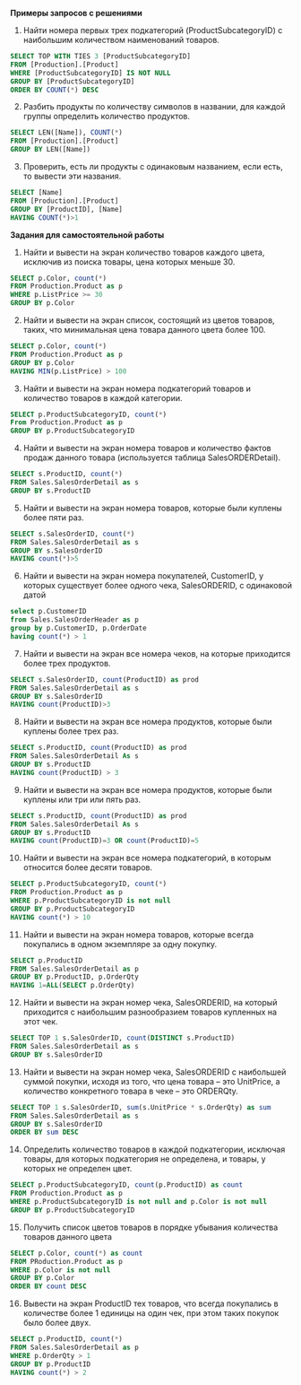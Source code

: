 __Примеры запросов с решениями__
1. Найти номера первых трех подкатегорий (ProductSubcategoryID) с наибольшим количеством наименований товаров.

```sql
SELECT TOP WITH TIES 3 [ProductSubcategoryID]
FROM [Production].[Product]
WHERE [ProductSubcategoryID] IS NOT NULL
GROUP BY [ProductSubcategoryID]
ORDER BY COUNT(*) DESC
```

2. Разбить продукты по количеству символов в названии, для каждой группы определить количество продуктов.

```sql
SELECT LEN([Name]), COUNT(*)
FROM [Production].[Product]
GROUP BY LEN([Name])
```

3. Проверить, есть ли продукты с одинаковым названием, если есть, то вывести эти названия.

```sql
SELECT [Name]
FROM [Production].[Product]
GROUP BY [ProductID], [Name]
HAVING COUNT(*)>1
```

__Задания для самостоятельной работы__
1. Найти и вывести на экран количество товаров каждого цвета, исключив из
поиска товары, цена которых меньше 30.

```sql
SELECT p.Color, count(*)
FROM Production.Product as p
WHERE p.ListPrice >= 30
GROUP BY p.Color
```

2. Найти и вывести на экран список, состоящий из цветов товаров, таких, что
минимальная цена товара данного цвета более 100.

```sql
SELECT p.Color, count(*)
FROM Production.Product as p
GROUP BY p.Color
HAVING MIN(p.ListPrice) > 100
```

3. Найти и вывести на экран номера подкатегорий товаров и количество товаров
в каждой категории.

```sql
SELECT p.ProductSubcategoryID, count(*)
From Production.Product as p
GROUP BY p.ProductSubcategoryID
```

4. Найти и вывести на экран номера товаров и количество фактов продаж данного товара (используется таблица SalesORDERDetail).

```sql
SELECT s.ProductID, count(*)
FROM Sales.SalesOrderDetail as s
GROUP BY s.ProductID
```

5. Найти и вывести на экран номера товаров, которые были куплены более пяти
раз.

```sql
SELECT s.SalesOrderID, count(*)
FROM Sales.SalesOrderDetail as s
GROUP BY s.SalesOrderID
HAVING count(*)>5
```

6. Найти и вывести на экран номера покупателей, CustomerID, у которых
существует более одного чека, SalesORDERID, с одинаковой датой

```sql
select p.CustomerID
from Sales.SalesOrderHeader as p
group by p.CustomerID, p.OrderDate
having count(*) > 1
```

7. Найти и вывести на экран все номера чеков, на которые приходится более трех продуктов.

```sql
SELECT s.SalesOrderID, count(ProductID) as prod
FROM Sales.SalesOrderDetail as s
GROUP BY s.SalesOrderID
HAVING count(ProductID)>3
```

8. Найти и вывести на экран все номера продуктов, которые были куплены более
трех раз.

```sql
SELECT s.ProductID, count(ProductID) as prod
FROM Sales.SalesOrderDetail As s
GROUP BY s.ProductID
HAVING count(ProductID) > 3
```

9. Найти и вывести на экран все номера продуктов, которые были куплены или
три или пять раз.

```sql
SELECT s.ProductID, count(ProductID) as prod
FROM Sales.SalesOrderDetail As s
GROUP BY s.ProductID
HAVING count(ProductID)=3 OR count(ProductID)=5
```
10. Найти и вывести на экран все номера подкатегорий, в которым относится
более десяти товаров.

```sql
SELECT p.ProductSubcategoryID, count(*)
FROM Production.Product as p
WHERE p.ProductSubcategoryID is not null
GROUP BY p.ProductSubcategoryID
HAVING count(*) > 10
```

11. Найти и вывести на экран номера товаров, которые всегда покупались в
одном экземпляре за одну покупку.

```sql
SELECT p.ProductID
FROM Sales.SalesOrderDetail as p
GROUP BY p.ProductID, p.OrderQty
HAVING 1=ALL(SELECT p.OrderQty)
```

12. Найти и вывести на экран номер чека, SalesORDERID, на который приходится
с наибольшим разнообразием товаров купленных на этот чек.

```sql
SELECT TOP 1 s.SalesOrderID, count(DISTINCT s.ProductID)
FROM Sales.SalesOrderDetail as s
GROUP BY s.SalesOrderID
```

13. Найти и вывести на экран номер чека, SalesORDERID с наибольшей суммой
покупки, исходя из того, что цена товара – это UnitPrice, а количество
конкретного товара в чеке – это ORDERQty.

```sql
SELECT TOP 1 s.SalesOrderID, sum(s.UnitPrice * s.OrderQty) as sum
FROM Sales.SalesOrderDetail as s
GROUP BY s.SalesOrderID
ORDER BY sum DESC
```

14. Определить количество товаров в каждой подкатегории, исключая товары,
для которых подкатегория не определена, и товары, у которых не определен цвет.

```sql
SELECT p.ProductSubcategoryID, count(p.ProductID) as count
FROM Production.Product as p
WHERE p.ProductSubcategoryID is not null and p.Color is not null
GROUP BY p.ProductSubcategoryID
```

15. Получить список цветов товаров в порядке убывания количества товаров данного цвета

```sql
SELECT p.Color, count(*) as count
FROM PRoduction.Product as p
WHERE p.Color is not null
GROUP BY p.Color
ORDER BY count DESC
```

16. Вывести на экран ProductID тех товаров, что всегда покупались в количестве более 1 единицы на один чек, при этом таких покупок было более двух.

```sql
SELECT p.ProductID, count(*)
FROM Sales.SalesOrderDetail as p
WHERE p.OrderQty > 1
GROUP BY p.ProductID
HAVING count(*) > 2
```